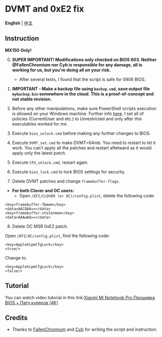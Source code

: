 # DVMT and 0xE2 fix

**English** | [中文](README_CN.md)

## Instruction

**MX150 Only!**

0. **SUPER IMPORTANT! Modifications only checked on BIOS 603. Neither @FallenChromium nor Cyb is responsible for any damage, all is working for us, but you're doing all on your risk.**
    - After several tests, I found that the script is safe for 0906 BIOS.

1. **IMPORTANT - Make a backup file using `backup.cmd`, save output file `mybackup.bin` somewhere in the cloud. This is a proof-of-concept and not stable revision.**

2. Before any other manipulations, make sure PowerShell scripts execution is allowed on your Windows machine. Further info [here](https://docs.microsoft.com/en-us/powershell/module/microsoft.powershell.security/set-executionpolicy?view=powershell-6). I set all of policies (CurrentUser and etc.) to Unrestricted and only after this executables worked for me.

3. Execute `bios_unlock.cmd` before making any further changes to BIOS.

4. Execute `DVMT_set.cmd` to make DVMT=64mb. You need to restart to let it work. You can't apply all the patches and restart aftetward as it would apply only the latest patch.

5. Execute `CFG_unlock.cmd`, restart again. 

6. Execute `bios_lock.cmd` to lock BIOS settings for security.

7. Delete DVMT patches and change `framebuffer-flags`.

- **For both Clover and OC users:**
  - Open `/EFI/CLOVER (or OC)/config.plist`, delete the following code:
```
<key>framebuffer-fbmem</key>
<data>AACQAA==</data>
<key>framebuffer-stolenmem</key>
<data>AAAwAQ==</data>
```

8. Delete OC MSR 0xE2 patch.

Open `/EFI/OC/config.plist`, find the following code:
```
<key>AppleXcpmCfgLock</key>
<true/>
```
Change to:
```
<key>AppleXcpmCfgLock</key>
<false/>
```


## Tutorial

You can watch video tutorial in this link:[Xiaomi Mi Notebook Pro Прошивка BIOS + Патч кулеров [4K]](https://www.youtube.com/watch?v=he4QNY2slE0&feature=youtu.be)


## Credits

- Thanks to [FallenChromium](https://github.com/FallenChromium) and [Cyb](http://4pda.ru/forum/index.php?showuser=914121) for writing the script and instruction.
